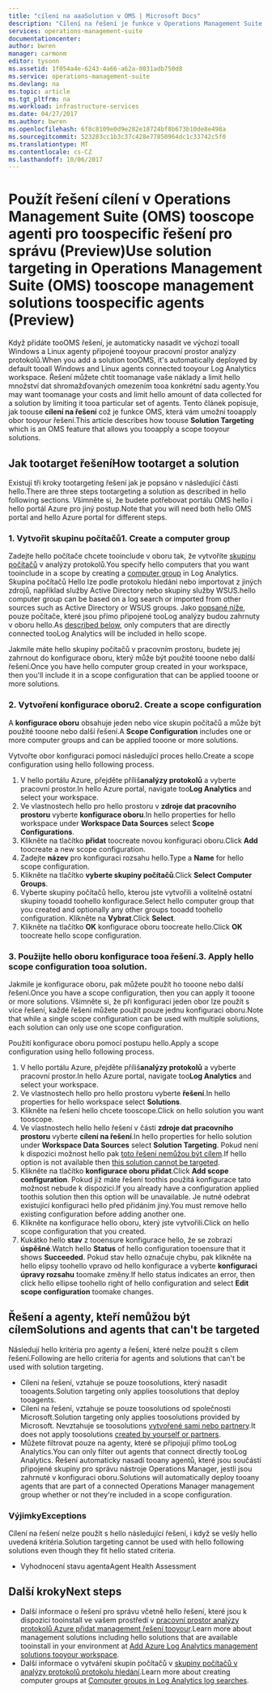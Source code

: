 ```yaml
---
title: "cílení na aaaSolution v OMS | Microsoft Docs"
description: "Cílení na řešení je funkce v Operations Management Suite (OMS), který vám umožní toolimit správu řešení tooa konkrétní sadu agentů.  Tento článek popisuje, jak toocreate konfigurace oboru a použijte ho tooa řešení."
services: operations-management-suite
documentationcenter: 
author: bwren
manager: carmonm
editor: tysonn
ms.assetid: 1f054a4e-6243-4a66-a62a-0031adb750d8
ms.service: operations-management-suite
ms.devlang: na
ms.topic: article
ms.tgt_pltfrm: na
ms.workload: infrastructure-services
ms.date: 04/27/2017
ms.author: bwren
ms.openlocfilehash: 6f8c8109e0d9e282e18724bf8b673b10de8e498a
ms.sourcegitcommit: 523283cc1b3c37c428e77850964dc1c33742c5f0
ms.translationtype: MT
ms.contentlocale: cs-CZ
ms.lasthandoff: 10/06/2017
---
```

# <a name="use-solution-targeting-in-operations-management-suite-oms-tooscope-management-solutions-toospecific-agents-preview"></a><span data-ttu-id="7c71c-104">Použít řešení cílení v Operations Management Suite (OMS) tooscope agenti pro toospecific řešení pro správu (Preview)</span><span class="sxs-lookup"><span data-stu-id="7c71c-104">Use solution targeting in Operations Management Suite (OMS) tooscope management solutions toospecific agents (Preview)</span></span>
<span data-ttu-id="7c71c-105">Když přidáte tooOMS řešení, je automaticky nasadit ve výchozí tooall Windows a Linux agenty připojené tooyour pracovní prostor analýzy protokolů.</span><span class="sxs-lookup"><span data-stu-id="7c71c-105">When you add a solution tooOMS, it's automatically deployed by default tooall Windows and Linux agents connected tooyour Log Analytics workspace.</span></span>  <span data-ttu-id="7c71c-106">Řešení můžete chtít toomanage vaše náklady a limit hello množství dat shromažďovaných omezením tooa konkrétní sadu agenty.</span><span class="sxs-lookup"><span data-stu-id="7c71c-106">You may want toomanage your costs and limit hello amount of data collected for a solution by limiting it tooa particular set of agents.</span></span>  <span data-ttu-id="7c71c-107">Tento článek popisuje, jak toouse **cílení na řešení** což je funkce OMS, která vám umožní tooapply obor tooyour řešení.</span><span class="sxs-lookup"><span data-stu-id="7c71c-107">This article describes how toouse **Solution Targeting** which is an OMS feature that allows you tooapply a scope tooyour solutions.</span></span>

## <a name="how-tootarget-a-solution"></a><span data-ttu-id="7c71c-108">Jak tootarget řešení</span><span class="sxs-lookup"><span data-stu-id="7c71c-108">How tootarget a solution</span></span>
<span data-ttu-id="7c71c-109">Existují tři kroky tootargeting řešení jak je popsáno v následující části hello.</span><span class="sxs-lookup"><span data-stu-id="7c71c-109">There are three steps tootargeting a solution as described in hello following sections.</span></span>  <span data-ttu-id="7c71c-110">Všimněte si, že budete potřebovat portálu OMS hello i hello portál Azure pro jiný postup.</span><span class="sxs-lookup"><span data-stu-id="7c71c-110">Note that you will need both hello OMS portal and hello Azure portal for different steps.</span></span>


### <a name="1-create-a-computer-group"></a><span data-ttu-id="7c71c-111">1. Vytvořit skupinu počítačů</span><span class="sxs-lookup"><span data-stu-id="7c71c-111">1. Create a computer group</span></span>
<span data-ttu-id="7c71c-112">Zadejte hello počítače chcete tooinclude v oboru tak, že vytvoříte [skupinu počítačů](../log-analytics/log-analytics-computer-groups.md) v analýzy protokolů.</span><span class="sxs-lookup"><span data-stu-id="7c71c-112">You specify hello computers that you want tooinclude in a scope by creating a [computer group](../log-analytics/log-analytics-computer-groups.md) in Log Analytics.</span></span>  <span data-ttu-id="7c71c-113">Skupina počítačů Hello lze podle protokolu hledání nebo importovat z jiných zdrojů, například služby Active Directory nebo skupiny služby WSUS.</span><span class="sxs-lookup"><span data-stu-id="7c71c-113">hello computer group can be based on a log search or imported from other sources such as Active Directory or WSUS groups.</span></span> <span data-ttu-id="7c71c-114">Jako [popsané níže](#solutions-and-agents-that-cant-be-targeted), pouze počítače, které jsou přímo připojené tooLog analýzy budou zahrnuty v oboru hello.</span><span class="sxs-lookup"><span data-stu-id="7c71c-114">As [described below](#solutions-and-agents-that-cant-be-targeted), only computers that are directly connected tooLog Analytics will be included in hello scope.</span></span>

<span data-ttu-id="7c71c-115">Jakmile máte hello skupiny počítačů v pracovním prostoru, budete jej zahrnout do konfigurace oboru, který může být použité tooone nebo další řešení.</span><span class="sxs-lookup"><span data-stu-id="7c71c-115">Once you have hello computer group created in your workspace, then you'll include it in a scope configuration that can be applied tooone or more solutions.</span></span>
 
 
 ### <a name="2-create-a-scope-configuration"></a><span data-ttu-id="7c71c-116">2. Vytvoření konfigurace oboru</span><span class="sxs-lookup"><span data-stu-id="7c71c-116">2. Create a scope configuration</span></span>
 <span data-ttu-id="7c71c-117">A **konfigurace oboru** obsahuje jeden nebo více skupin počítačů a může být použité tooone nebo další řešení.</span><span class="sxs-lookup"><span data-stu-id="7c71c-117">A **Scope Configuration** includes one or more computer groups and can be applied tooone or more solutions.</span></span> 
 
 <span data-ttu-id="7c71c-118">Vytvořte obor konfiguraci pomocí následující proces hello.</span><span class="sxs-lookup"><span data-stu-id="7c71c-118">Create a scope configuration using hello following process.</span></span>  

 1. <span data-ttu-id="7c71c-119">V hello portálu Azure, přejděte příliš**analýzy protokolů** a vyberte pracovní prostor.</span><span class="sxs-lookup"><span data-stu-id="7c71c-119">In hello Azure portal, navigate too**Log Analytics** and select your workspace.</span></span>
 2. <span data-ttu-id="7c71c-120">Ve vlastnostech hello pro hello prostoru v **zdroje dat pracovního prostoru** vyberte **konfigurace oboru**.</span><span class="sxs-lookup"><span data-stu-id="7c71c-120">In hello properties for hello workspace under **Workspace Data Sources** select **Scope Configurations**.</span></span>
 3. <span data-ttu-id="7c71c-121">Klikněte na tlačítko **přidat** toocreate novou konfiguraci oboru.</span><span class="sxs-lookup"><span data-stu-id="7c71c-121">Click **Add** toocreate a new scope configuration.</span></span>
 4. <span data-ttu-id="7c71c-122">Zadejte **název** pro konfiguraci rozsahu hello.</span><span class="sxs-lookup"><span data-stu-id="7c71c-122">Type a **Name** for hello scope configuration.</span></span>
 5. <span data-ttu-id="7c71c-123">Klikněte na tlačítko **vyberte skupiny počítačů**.</span><span class="sxs-lookup"><span data-stu-id="7c71c-123">Click **Select Computer Groups**.</span></span>
 6. <span data-ttu-id="7c71c-124">Vyberte skupiny počítačů hello, kterou jste vytvořili a volitelně ostatní skupiny tooadd toohello konfigurace.</span><span class="sxs-lookup"><span data-stu-id="7c71c-124">Select hello computer group that you created and optionally any other groups tooadd toohello configuration.</span></span>  <span data-ttu-id="7c71c-125">Klikněte na **Vybrat**.</span><span class="sxs-lookup"><span data-stu-id="7c71c-125">Click **Select**.</span></span>  
 6. <span data-ttu-id="7c71c-126">Klikněte na tlačítko **OK** konfigurace oboru toocreate hello.</span><span class="sxs-lookup"><span data-stu-id="7c71c-126">Click **OK** toocreate hello scope configuration.</span></span> 


 ### <a name="3-apply-hello-scope-configuration-tooa-solution"></a><span data-ttu-id="7c71c-127">3. Použijte hello oboru konfigurace tooa řešení.</span><span class="sxs-lookup"><span data-stu-id="7c71c-127">3. Apply hello scope configuration tooa solution.</span></span>
<span data-ttu-id="7c71c-128">Jakmile je konfigurace oboru, pak můžete použít ho tooone nebo další řešení.</span><span class="sxs-lookup"><span data-stu-id="7c71c-128">Once you have a scope configuration, then you can apply it tooone or more solutions.</span></span>  <span data-ttu-id="7c71c-129">Všimněte si, že při konfiguraci jeden obor lze použít s více řešení, každé řešení můžete použít pouze jednu konfiguraci oboru.</span><span class="sxs-lookup"><span data-stu-id="7c71c-129">Note that while a single scope configuration can be used with multiple solutions, each solution can only use one scope configuration.</span></span>

<span data-ttu-id="7c71c-130">Použití konfigurace oboru pomocí postupu hello.</span><span class="sxs-lookup"><span data-stu-id="7c71c-130">Apply a scope configuration using hello following process.</span></span>  

 1. <span data-ttu-id="7c71c-131">V hello portálu Azure, přejděte příliš**analýzy protokolů** a vyberte pracovní prostor.</span><span class="sxs-lookup"><span data-stu-id="7c71c-131">In hello Azure portal, navigate too**Log Analytics** and select your workspace.</span></span>
 2. <span data-ttu-id="7c71c-132">Ve vlastnostech hello pro hello prostoru vyberte **řešení**.</span><span class="sxs-lookup"><span data-stu-id="7c71c-132">In hello properties for hello workspace select **Solutions**.</span></span>
 3. <span data-ttu-id="7c71c-133">Klikněte na řešení hello chcete tooscope.</span><span class="sxs-lookup"><span data-stu-id="7c71c-133">Click on hello solution you want tooscope.</span></span>
 4. <span data-ttu-id="7c71c-134">Ve vlastnostech hello hello řešení v části **zdroje dat pracovního prostoru** vyberte **cílení na řešení**.</span><span class="sxs-lookup"><span data-stu-id="7c71c-134">In hello properties for hello solution under **Workspace Data Sources** select **Solution Targeting**.</span></span>  <span data-ttu-id="7c71c-135">Pokud není k dispozici možnost hello pak [toto řešení nemůžou být cílem](#solutions-and-agents-that-cant-be-targeted).</span><span class="sxs-lookup"><span data-stu-id="7c71c-135">If hello option is not available then [this solution cannot be targeted](#solutions-and-agents-that-cant-be-targeted).</span></span>
 5. <span data-ttu-id="7c71c-136">Klikněte na tlačítko **konfigurace oboru přidat**.</span><span class="sxs-lookup"><span data-stu-id="7c71c-136">Click **Add scope configuration**.</span></span>  <span data-ttu-id="7c71c-137">Pokud již máte řešení toothis použitá konfigurace tato možnost nebude k dispozici.</span><span class="sxs-lookup"><span data-stu-id="7c71c-137">If you already have a configuration applied toothis solution then this option will be unavailable.</span></span>  <span data-ttu-id="7c71c-138">Je nutné odebrat existující konfiguraci hello před přidáním jiný.</span><span class="sxs-lookup"><span data-stu-id="7c71c-138">You must remove hello existing configuration before adding another one.</span></span>
 6. <span data-ttu-id="7c71c-139">Klikněte na konfigurace hello oboru, který jste vytvořili.</span><span class="sxs-lookup"><span data-stu-id="7c71c-139">Click on hello scope configuration that you created.</span></span>
 7. <span data-ttu-id="7c71c-140">Kukátko hello **stav** z tooensure konfigurace hello, že se zobrazí **úspěšné**.</span><span class="sxs-lookup"><span data-stu-id="7c71c-140">Watch hello **Status** of hello configuration tooensure that it shows **Succeeded**.</span></span>  <span data-ttu-id="7c71c-141">Pokud stav hello označuje chybu, pak klikněte na hello elipsy toohello vpravo od hello konfigurace a vyberte **konfiguraci úpravy rozsahu** toomake změny.</span><span class="sxs-lookup"><span data-stu-id="7c71c-141">If hello status indicates an error, then click hello ellipse toohello right of hello configuration and select **Edit scope configuration** toomake changes.</span></span>

## <a name="solutions-and-agents-that-cant-be-targeted"></a><span data-ttu-id="7c71c-142">Řešení a agenty, kteří nemůžou být cílem</span><span class="sxs-lookup"><span data-stu-id="7c71c-142">Solutions and agents that can't be targeted</span></span>
<span data-ttu-id="7c71c-143">Následují hello kritéria pro agenty a řešení, které nelze použít s cílem řešení.</span><span class="sxs-lookup"><span data-stu-id="7c71c-143">Following are hello criteria for agents and solutions that can't be used with solution targeting.</span></span>

- <span data-ttu-id="7c71c-144">Cílení na řešení, vztahuje se pouze toosolutions, který nasadit tooagents.</span><span class="sxs-lookup"><span data-stu-id="7c71c-144">Solution targeting only applies toosolutions that deploy tooagents.</span></span>
- <span data-ttu-id="7c71c-145">Cílení na řešení, vztahuje se pouze toosolutions od společnosti Microsoft.</span><span class="sxs-lookup"><span data-stu-id="7c71c-145">Solution targeting only applies toosolutions provided by Microsoft.</span></span>  <span data-ttu-id="7c71c-146">Nevztahuje se toosolutions [vytvořené sami nebo partnery](operations-management-suite-solutions-creating.md).</span><span class="sxs-lookup"><span data-stu-id="7c71c-146">It does not apply toosolutions [created by yourself or partners](operations-management-suite-solutions-creating.md).</span></span>
- <span data-ttu-id="7c71c-147">Můžete filtrovat pouze na agenty, které se připojují přímo tooLog Analytics.</span><span class="sxs-lookup"><span data-stu-id="7c71c-147">You can only filter out agents that connect directly tooLog Analytics.</span></span>  <span data-ttu-id="7c71c-148">Řešení automaticky nasadí tooany agentů, které jsou součástí připojené skupiny pro správu nástroje Operations Manager, jestli jsou zahrnuté v konfiguraci oboru.</span><span class="sxs-lookup"><span data-stu-id="7c71c-148">Solutions will automatically deploy tooany agents that are part of a connected Operations Manager management group whether or not they're included in a scope configuration.</span></span>

### <a name="exceptions"></a><span data-ttu-id="7c71c-149">Výjimky</span><span class="sxs-lookup"><span data-stu-id="7c71c-149">Exceptions</span></span>
<span data-ttu-id="7c71c-150">Cílení na řešení nelze použít s hello následující řešení, i když se vešly hello uvedená kritéria.</span><span class="sxs-lookup"><span data-stu-id="7c71c-150">Solution targeting cannot be used with hello following solutions even though they fit hello stated criteria.</span></span>

- <span data-ttu-id="7c71c-151">Vyhodnocení stavu agenta</span><span class="sxs-lookup"><span data-stu-id="7c71c-151">Agent Health Assessment</span></span>

## <a name="next-steps"></a><span data-ttu-id="7c71c-152">Další kroky</span><span class="sxs-lookup"><span data-stu-id="7c71c-152">Next steps</span></span>
- <span data-ttu-id="7c71c-153">Další informace o řešení pro správu včetně hello řešení, které jsou k dispozici tooinstall ve vašem prostředí v [pracovní prostor analýzy protokolů Azure přidat management řešení tooyour](../log-analytics/log-analytics-add-solutions.md).</span><span class="sxs-lookup"><span data-stu-id="7c71c-153">Learn more about management solutions including hello solutions that are available tooinstall in your environment at [Add Azure Log Analytics management solutions tooyour workspace](../log-analytics/log-analytics-add-solutions.md).</span></span>
- <span data-ttu-id="7c71c-154">Další informace o vytváření skupin počítačů v [skupiny počítačů v analýzy protokolů protokolu hledání](../log-analytics/log-analytics-computer-groups.md).</span><span class="sxs-lookup"><span data-stu-id="7c71c-154">Learn more about creating computer groups at [Computer groups in Log Analytics log searches](../log-analytics/log-analytics-computer-groups.md).</span></span>